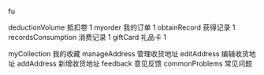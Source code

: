 fu

deductionVolume 抵扣卷 1
myorder 我的订单 1
obtainRecord  获得记录 1
recordsConsumption 消费记录 1
giftCard  礼品卡 1

myCollection 我的收藏
manageAddress 管理收货地址
editAddress 编辑收货地址
addAddress 新增收货地址
feedback  意见反馈
commonProblems 常见问题